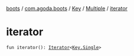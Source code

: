 [boots](../../../index.md) / [com.agoda.boots](../../index.md) / [Key](../index.md) / [Multiple](index.md) / [iterator](./iterator.md)

# iterator

`fun iterator(): `[`Iterator`](https://kotlinlang.org/api/latest/jvm/stdlib/kotlin.collections/-iterator/index.html)`<`[`Key.Single`](../-single/index.md)`>`